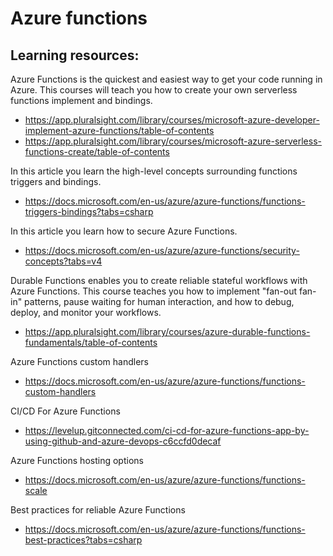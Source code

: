 # Azure functions

## Learning resources:
Azure Functions is the quickest and easiest way to get your code running in Azure. This courses will teach you how to create your own serverless functions implement and bindings.
- https://app.pluralsight.com/library/courses/microsoft-azure-developer-implement-azure-functions/table-of-contents
- https://app.pluralsight.com/library/courses/microsoft-azure-serverless-functions-create/table-of-contents

In this article you learn the high-level concepts surrounding functions triggers and bindings.
- https://docs.microsoft.com/en-us/azure/azure-functions/functions-triggers-bindings?tabs=csharp

In this article you learn how to secure Azure Functions.
- https://docs.microsoft.com/en-us/azure/azure-functions/security-concepts?tabs=v4

Durable Functions enables you to create reliable stateful workflows with Azure Functions. 
This course teaches you how to implement "fan-out fan-in" patterns, pause waiting for human interaction, and how to debug, deploy, and monitor your workflows.
- https://app.pluralsight.com/library/courses/azure-durable-functions-fundamentals/table-of-contents

Azure Functions custom handlers
- https://docs.microsoft.com/en-us/azure/azure-functions/functions-custom-handlers

CI/CD For Azure Functions
- https://levelup.gitconnected.com/ci-cd-for-azure-functions-app-by-using-github-and-azure-devops-c6ccfd0decaf

Azure Functions hosting options
- https://docs.microsoft.com/en-us/azure/azure-functions/functions-scale

Best practices for reliable Azure Functions
- https://docs.microsoft.com/en-us/azure/azure-functions/functions-best-practices?tabs=csharp
